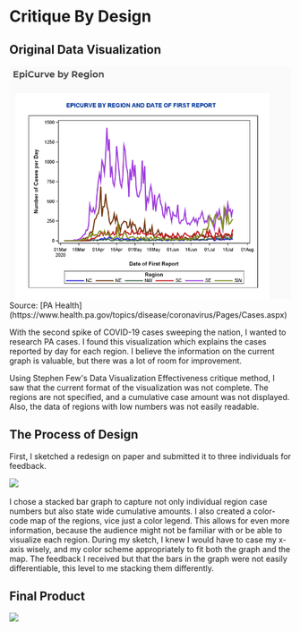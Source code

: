 # Critique By Design 


## Original Data Visualization

<img src="ogdataviz.png" width="800"/>
Source: [PA Health](https://www.health.pa.gov/topics/disease/coronavirus/Pages/Cases.aspx)


With the second spike of COVID-19 cases sweeping the nation, I wanted to research PA cases. 
I found this visualization which explains the cases reported by day for each region. 
I believe the information on the current graph is valuable, but there was a lot of room for improvement. 

Using  Stephen Few's Data Visualization Effectiveness critique method, I saw that the current format of the visualization was not complete. 
The regions are not specified, and a cumulative case amount was not displayed. Also, the data of regions with low numbers was not easily readable. 


## The Process of Design 
First, I sketched a redesign on paper and submitted it to three individuals for feedback. 

<img src="sketch.png" width="800"/>

I chose a stacked bar graph to capture not only individual region case numbers but also state wide cumulative amounts. 
I also created a color-code map of the regions, vice just a color legend. 
This allows for even more information, because the audience might not be familiar with or be able to visualize each region. 
During my sketch, I knew I would have to case my x-axis wisely, and my color scheme appropriately to fit both the graph and the map. 
The feedback I received but that the bars in the graph were not easily differentiable, this level to me stacking them differently.


## Final Product

<div class='tableauPlaceholder' id='viz1595533457307' style='position: relative'>
<noscript><a href='#'><img alt=' ' src='https:&#47;&#47;public.tableau.com&#47;static&#47;images&#47;PA&#47;PACOVID&#47;Dashboard&#47;1_rss.png' style='border: none' /></a>
</noscript><object class='tableauViz'  style='display:none;'><param name='host_url' value='https%3A%2F%2Fpublic.tableau.com%2F' /> 
<param name='embed_code_version' value='3' /> <param name='site_root' value='' /><param name='name' value='PACOVID&#47;Dashboard' /> <param name='tabs' value='no' /><param name='toolbar' value='yes' />
<param name='static_image' value='https:&#47;&#47;public.tableau.com&#47;static&#47;images&#47;PA&#47;PACOVID&#47;Dashboard&#47;1.png' />
<param name='animate_transition' value='yes' /> <param name='display_static_image' value='yes' /> <param name='display_spinner' value='yes' /> <param name='display_overlay' value='yes' />
<param name='display_count' value='yes' /> <param name='language' value='en' /> <param name='filter' value='publish=yes' /></object></div> 
<script type='text/javascript'> var divElement = document.getElementById('viz1595533457307'); var vizElement = divElement.getElementsByTagName('object')[0];
if ( divElement.offsetWidth > 800 ) { vizElement.style.width='1000px';vizElement.style.height='827px';} else if ( divElement.offsetWidth > 500 ) { vizElement.style.width='1000px';vizElement.style.height='827px';} 
else { vizElement.style.width='100%';vizElement.style.height='727px';} var scriptElement = document.createElement('script'); scriptElement.src = 'https://public.tableau.com/javascripts/api/viz_v1.js';
vizElement.parentNode.insertBefore(scriptElement, vizElement);</script>
